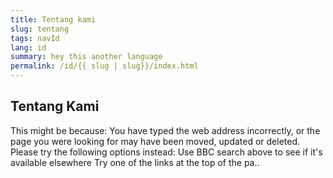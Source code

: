 ```yaml
---
title: Tentang kami
slug: tentang
tags: navId
lang: id
summary: hey this another language
permalink: /id/{{ slug | slug}}/index.html
---
```

## Tentang Kami
This might be because:
You have typed the web address incorrectly, or
the page you were looking for may have been moved, updated or deleted.
Please try the following options instead:
Use BBC search above to see if it's available elsewhere
Try one of the links at the top of the pa..